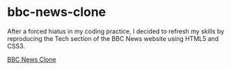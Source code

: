 # bbc-news-clone

After a forced hiatus in my coding practice, I decided to refresh my skills by reproducing the Tech section of the BBC News website using HTML5 and CSS3.

[BBC News Clone](http://)
